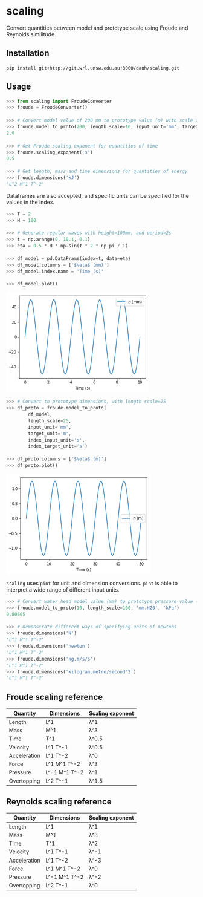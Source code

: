 # scaling

Convert quantities between model and prototype scale using Froude and Reynolds similitude.

## Installation

```
pip install git+http://git.wrl.unsw.edu.au:3000/danh/scaling.git
```

## Usage

```python
>>> from scaling import FroudeConverter
>>> froude = FroudeConverter()

>>> # Convert model value of 200 mm to prototype value (m) with scale of 10
>>> froude.model_to_proto(200, length_scale=10, input_unit='mm', target_unit='m')
2.0

>>> # Get Froude scaling exponent for quantities of time
>>> froude.scaling_exponent('s')
0.5

>>> # Get length, mass and time dimensions for quantities of energy
>>> froude.dimensions('kJ')
'L^2 M^1 T^-2'
```

Dataframes are also accepted, and specific units can be specified for the values in the index.

```python
>>> T = 2
>>> H = 100

>>> # Generate regular waves with height=100mm, and period=2s
>>> t = np.arange(0, 10.1, 0.1)
>>> eta = 0.5 * H * np.sin(t * 2 * np.pi / T)

>>> df_model = pd.DataFrame(index=t, data=eta)
>>> df_model.columns = ['$\eta$ (mm)']
>>> df_model.index.name = 'Time (s)'

>>> df_model.plot()
```

![](doc/model.png)

```python
>>> # Convert to prototype dimensions, with length scale=25
>>> df_proto = froude.model_to_proto(
        df_model,
        length_scale=25,
        input_unit='mm',
        target_unit='m',
        index_input_unit='s',
        index_target_unit='s')

>>> df_proto.columns = ['$\eta$ (m)']
>>> df_proto.plot()
```
![](doc/proto.png)


`scaling` uses `pint` for unit and dimension conversions. `pint` is able to interpret a wide range of different input units.

```python
>>> # Convert water head model value (mm) to prototype pressure value (kPa)
>>> froude.model_to_proto(10, length_scale=100, 'mm.H20', 'kPa')
9.80665

>>> # Demonstrate different ways of specifying units of newtons
>>> froude.dimensions('N')
'L^1 M^1 T^-2'
>>> froude.dimensions('newton')
'L^1 M^1 T^-2'
>>> froude.dimensions('kg.m/s/s')
'L^1 M^1 T^-2'
>>> froude.dimensions('kilogram.metre/second^2')
'L^1 M^1 T^-2'
```

## Froude scaling reference

| Quantity     | Dimensions    | Scaling exponent |
|--------------|---------------|------------------|
| Length       | L^1           | λ^1              |
| Mass         | M^1           | λ^3              |
| Time         | T^1           | λ^0.5            |
| Velocity     | L^1 T^-1      | λ^0.5            |
| Acceleration | L^1 T^-2      | λ^0              |
| Force        | L^1 M^1 T^-2  | λ^3              |
| Pressure     | L^-1 M^1 T^-2 | λ^1              |
| Overtopping  | L^2 T^-1      | λ^1.5            |


## Reynolds scaling reference

| Quantity     | Dimensions    | Scaling exponent |
|--------------|---------------|------------------|
| Length       | L^1           | λ^1              |
| Mass         | M^1           | λ^3              |
| Time         | T^1           | λ^2              |
| Velocity     | L^1 T^-1      | λ^-1             |
| Acceleration | L^1 T^-2      | λ^-3             |
| Force        | L^1 M^1 T^-2  | λ^0              |
| Pressure     | L^-1 M^1 T^-2 | λ^-2             |
| Overtopping  | L^2 T^-1      | λ^0              |
